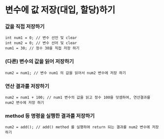 # 변수에 값 저장(대입, 할당)하기

### 값을 직접 저장하기
```
int num1 = 0; // 변수 선언 및 clear
int num2 = 0; // 변수 선어 및 clear
num1 = 30; // 정수 30을 직접 저장 하기
```

### (다른) 변수의 값을 읽어 저장하기
```
num2 = num1; // 변수 num1 의 값을 읽어서 num2 변수에 저장 하기
```

### 연산 결과를 저장하기
```
num2 = num1 + 100; // num1 변수의 값을 읽고 정수 100을 덧셈하여, 연산결과를 num2 변수에 저장 하기
```

### method 등 명령을 실행한 결과를 저장하기
```
num2 = add(); // add() method 를 실행하여 return 되는 결과를 num2 변수에 저장 하기
```
